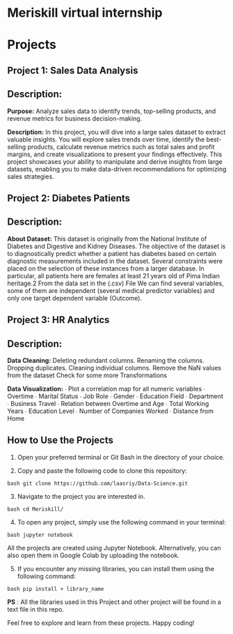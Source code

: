 # Meriskill virtual internship

# Projects 

## Project 1: Sales Data Analysis

## Description:

**Purpose:** Analyze sales data to identify trends, top-selling products, and revenue metrics for business decision-making.

**Description:** In this project, you will dive into a large sales dataset to extract valuable insights. You will explore sales trends over time, identify the best-selling products, calculate revenue metrics such as total sales and profit margins, and create visualizations to present your findings effectively. This project showcases your ability to manipulate and derive insights from large datasets, enabling you to make data-driven recommendations for optimizing sales strategies.
 
## Project 2: Diabetes Patients

## Description:

**About Dataset:**
This dataset is originally from the National Institute of Diabetes and Digestive and Kidney
Diseases. The objective of the dataset is to diagnostically predict whether a patient has diabetes
based on certain diagnostic measurements included in the dataset. Several constraints were placed
on the selection of these instances from a larger database. In particular, all patients here are females
at least 21 years old of Pima Indian heritage.2
From the data set in the (.csv) File We can find several variables, some of them are independent
(several medical predictor variables) and only one target dependent variable (Outcome).

## Project 3: HR Analytics

## Description:

**Data Cleaning:**
Deleting redundant columns.
Renaming the columns.
Dropping duplicates.
Cleaning individual columns.
Remove the NaN values from the dataset
Check for some more Transformations

**Data Visualization:**
∙        Plot a correlation map for all numeric variables
∙        Overtime
∙        Marital Status
∙        Job Role
∙        Gender
∙        Education Field
∙        Department
∙        Business Travel
∙        Relation between Overtime and Age
∙        Total Working Years
∙        Education Level
∙        Number of Companies Worked
∙        Distance from Home


## How to Use the Projects

1. Open your preferred terminal or Git Bash in the directory of your choice.
   
2. Copy and paste the following code to clone this repository: 

`bash
git clone https://github.com/laasriy/Data-Science.git
`

3. Navigate to the project you are interested in.

`bash
cd Meriskill/
`
   
4. To open any project, simply use the following command in your terminal: 

`bash
jupyter notebook
`

All the projects are created using Jupyter Notebook. Alternatively, you can also open them in Google Colab by uploading the notebook.
   
5. If you encounter any missing libraries, you can install them using the following command: 

`bash
pip install + library_name
`

**PS** : All the libraries used in this Project and other project will be found in a text file in this repo.

Feel free to explore and learn from these projects. Happy coding!